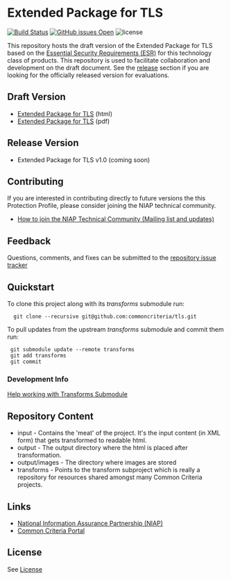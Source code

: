 Extended Package for TLS
===============
[![Build Status](https://jenkins-criteria.rhcloud.com/buildStatus/icon?job=protection-profiles/tls)](https://jenkins-criteria.rhcloud.com/job/protection-profiles/job/tls/)
[![GitHub issues Open](https://img.shields.io/github/issues/commoncriteria/tls.svg?maxAge=2592000)](https://github.com/commoncriteria/tls/issues) 
![license](https://img.shields.io/badge/license-Unlicensed-blue.svg)

This repository hosts the draft version of the Extended Package for TLS based on the 
[Essential Security Requirements (ESR)](http://common-criteria.rhcloud.com/tls/output/tls-esr.html) for this technology class of 
products. This repository is used to facilitate collaboration and development on the draft document. 
See the [release](#Release-Version) section if you are looking for the officially released version for evaluations. 

## Draft Version

* [Extended Package for TLS](http://common-criteria.rhcloud.com/tls/output/tls-release.html) (html)
* [Extended Package for TLS](http://common-criteria.rhcloud.com/tls/output/tls-release.pdf) (pdf)

## Release Version

* Extended Package for TLS v1.0 (coming soon)

## Contributing

If you are interested in contributing directly to future versions the this Protection Profile, please consider joining the NIAP technical community.
* [How to join the NIAP Technical Community (Mailing list and updates)](https://www.niap-ccevs.org/NIAP_Evolution/tech_communities.cfm)

## Feedback

Questions, comments, and fixes can be submitted to the [repository issue tracker](https://github.com/commoncriteria/tls/issues)


## Quickstart
To clone this project along with its _transforms_ submodule run:

````
  git clone --recursive git@github.com:commoncriteria/tls.git
````
To pull updates from the upstream _transforms_ submodule and commit them run:
````
 git submodule update --remote transforms
 git add transforms
 git commit
````

### Development Info
[Help working with Transforms Submodule](https://github.com/commoncriteria/transforms/wiki/Working-with-Transforms-as-a-Submodule)

## Repository Content
* input - Contains the 'meat' of the project. It's the input content (in XML form) that gets transformed to readable html.
* output - The output directory where the html is placed after transformation.
* output/images - The directory where images are stored
* transforms - Points to the transform subproject which is really a repository for resources shared amongst many Common Criteria projects.

## Links 
* [National Information Assurance Partnership (NIAP)](https://www.niap-ccevs.org/)
* [Common Criteria Portal](https://www.commoncriteriaportal.org/)

## License

See [License](./LICENSE)